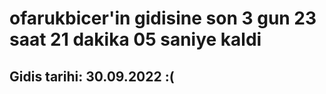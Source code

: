 # ofarukbicer'in gidisine son 3 gun 23 saat 21 dakika 05 saniye kaldi

## Gidis tarihi: 30.09.2022 :(